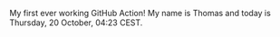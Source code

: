 My first ever working GitHub Action!
My name is Thomas and today is Thursday, 20 October, 04:23 CEST. 
